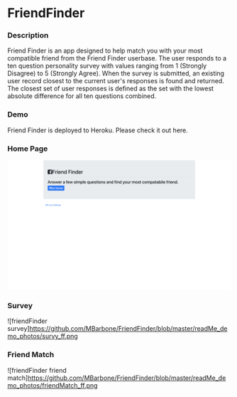 # FriendFinder

### Description
Friend Finder is an app designed to help match you with your most compatible friend from the Friend Finder userbase. The user responds to a ten question personality survey with values ranging from 1 (Strongly Disagree) to 5 (Strongly Agree). When the survey is submitted, an existing user record closest to the current user's responses is found and returned. The closest set of user responses is defined as the set with the lowest absolute difference for all ten questions combined.

### Demo
Friend Finder is deployed to Heroku. Please check it out here.

### Home Page
![friendFinder home](https://github.com/MBarbone/FriendFinder/blob/master/readMe_demo_photos/home_ff.png)


### Survey
![friendFinder survey]https://github.com/MBarbone/FriendFinder/blob/master/readMe_demo_photos/survy_ff.png

### Friend Match
![friendFinder friend match]https://github.com/MBarbone/FriendFinder/blob/master/readMe_demo_photos/friendMatch_ff.png

